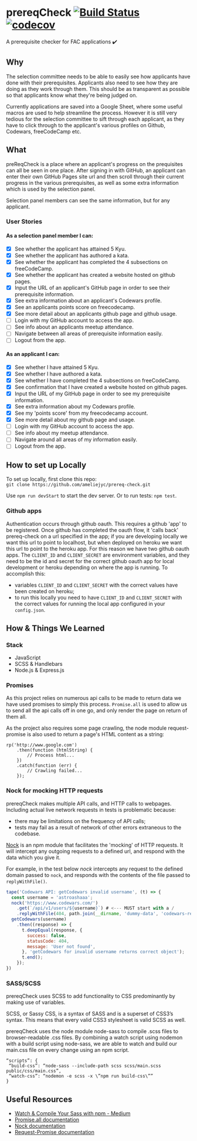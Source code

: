 # prereqCheck [![Build Status](https://travis-ci.org/ameliejyc/prereq-check.svg?branch=master)](https://travis-ci.org/ameliejyc/prereq-check) [![codecov](https://codecov.io/gh/ameliejyc/prereq-check/branch/master/graph/badge.svg)](https://codecov.io/gh/ameliejyc/prereq-check)
A prerequisite checker for FAC applications :heavy_check_mark:

## Why
The selection committee needs to be able to easily see how applicants have done with their prerequisites. Applicants also need to see how they are doing as they work through them. This should be as transparent as possible so that applicants know what they're being judged on.

Currently applications are saved into a Google Sheet, where some useful macros are used to help streamline the process. However it is still very tedious for the selection committee to sift through each applicant, as they have to click through to the applicant's various profiles on Github, Codewars, freeCodeCamp etc.

## What
preReqCheck is a place where an applicant's progress on the prequisites can all be seen in one place. After signing in with GitHub, an applicant can enter their own GitHub Pages site url and then scroll through their current progress in the various prerequisites, as well as some extra information which is used by
the selection panel.

Selection panel members can see the same information, but for any applicant.

### User Stories
#### As a selection panel member I can:
- [x] See whether the applicant has attained 5 Kyu.
- [x] See whether the applicant has authored a kata.
- [x] See whether the applicant has completed the 4 subsections on freeCodeCamp.
- [x] See whether the applicant has created a website hosted on github pages.
- [x] Input the URL of an applicant's GitHub page in order to see their prerequisite information.
- [x] See extra information about an applicant's Codewars profile.
- [x] See an applicants points score on freecodecamp.
- [x] See more detail about an applicants github page and github usage.
- [ ] Login with my GitHub account to access the app.
- [ ] See info about an applicants meetup attendance.
- [ ] Navigate between all areas of prerequisite information easily.
- [ ] Logout from the app.

#### As an applicant I can:
- [x] See whether I have attained 5 Kyu.
- [x] See whether I have authored a kata.
- [x] See whether I have completed the 4 subsections on freeCodeCamp.
- [x] See confirmation that I have created a website hosted on github pages.
- [x] Input the URL of my GitHub page in order to see my prerequisite information.
- [x] See extra information about my Codewars profile.
- [x] See my 'points score' from my freecodecamp account.
- [x] See more detail about my github page and usage.
- [ ] Login with my GitHub account to access the app.
- [ ] See info about my meetup attendance.
- [ ] Navigate around all areas of my information easily.
- [ ] Logout from the app.

## How to set up Locally
To set up locally, first clone this repo:  
```git clone https://github.com/ameliejyc/prereq-check.git```

Use `npm run devStart` to start the dev server. Or to run tests: `npm test`.

### Github apps
Authentication occurs through github oauth. This requires a github 'app' to be registered. Once github has completed the oauth flow, it 'calls back' prereq-check on a url specified in the app; if you are developing locally we want this url to point to localhost, but when deployed on heroku we want this url to point to the heroku app.
For this reason we have two github oauth apps. The `CLIENT_ID` and `CLIENT_SECRET` are environment variables, and they need to be the id and secret for the correct github oauth  app for local development or heroku depending on where the app is running.
To accomplish this:
- variables `CLIENT_ID` and `CLIENT_SECRET` with the correct values have been created on heroku;
- to run this locally you need to have `CLIENT_ID` and `CLIENT_SECRET` with the correct values for running the local app configured in your `config.json`. 

## How & Things We Learned

### Stack
* JavaScript
* SCSS & Handlebars
* Node.js & Express.js

### Promises

As this project relies on numerous api calls to be made to return data we have used promises to simply this process. ```Promise.all``` is used to allow us to send all the api calls off in one go, and only render the page on return of them all.

As the project also requires some page crawling, the node module request-promise is also used to return a page's HTML content as a string:

```
rp('http://www.google.com')
    .then(function (htmlString) {
        // Process html...
    })
    .catch(function (err) {
        // Crawling failed...
    });
```

### Nock for mocking HTTP requests

prereqCheck makes multiple API calls, and HTTP calls to webpages. Including actual live network requests in tests is problematic because:

* there may be limitations on the frequency of API calls;
* tests may fail as a result of network of other errors extraneous to the codebase.

[Nock](https://github.com/node-nock/nock) is an npm module that facilitates the 'mocking' of HTTP requests.
It will intercept any outgoing requests to a defined url, and respond with the data which you give it.

For example, in the test below *nock* intercepts any request to the defined domain passed to ```nock```, and responds with the contents of the file passed to ```replyWithFile()```.
```js
tape('Codewars API: getCodewars invalid username', (t) => {
  const username = 'astroashaaa';
  nock('https://www.codewars.com/')
    .get(`/api/v1/users/${username}`) # <--- MUST start with a /
    .replyWithFile(404, path.join(__dirname, 'dummy-data', 'codewars-response-fail.json'));
  getCodewars(username)
    .then((response) => {
      t.deepEqual(response, {
        success: false,
        statusCode: 404,
        message: 'User not found',
      }, 'getCodewars for invalid username returns correct object');
      t.end();
    });
})
```

### SASS/SCSS

prereqCheck uses SCSS to add functionality to CSS predominantly by making use of variables.

SCSS, or Sassy CSS, is a syntax of SASS and is a superset of CSS3’s syntax. This means that every valid CSS3 stylesheet is valid SCSS as well.

prereqCheck uses the node module node-sass to compile .scss files to browser-readable .css files. By combining a watch script using nodemon with a build script using node-sass, we are able to watch and build our main.css file on every change using an npm script.

```
“scripts”: {
 “build-css”: “node-sass --include-path scss scss/main.scss public/css/main.css”,
 “watch-css”: “nodemon -e scss -x \”npm run build-css\””
}
```


## Useful Resources
* [Watch & Compile Your Sass with npm - Medium](https://medium.com/@brianhan/watch-compile-your-sass-with-npm-9ba2b878415b)
* [Promise.all documentation](https://developer.mozilla.org/en-US/docs/Web/JavaScript/Reference/Global_Objects/Promise/all)
* [Nock documentation](https://github.com/node-nock/nock)
* [Request-Promise documentation](https://github.com/request/request-promise)
